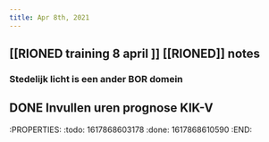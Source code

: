 ```yaml
---
title: Apr 8th, 2021
---
```


## [[RIONED training 8 april ]] [[RIONED]] notes
### Stedelijk licht is een ander BOR domein
###
## DONE Invullen uren prognose KIK-V
:PROPERTIES:
:todo: 1617868603178
:done: 1617868610590
:END:
##
